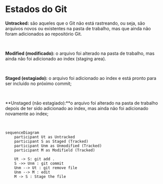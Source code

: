# Estados do Git

**Untracked:** são aqueles que o Git não está rastreando, ou seja, são arquivos novos ou existentes na pasta de trabalho, mas que ainda não foram adicionados ao repositório Git.

&nbsp;

**Modified (modificado):** o arquivo foi alterado na pasta de trabalho, mas ainda não foi adicionado ao index (staging area).

&nbsp;

**Staged (estagiado):** o arquivo foi adicionado ao index e está pronto para ser incluído no próximo commit;

&nbsp;

**Unstaged (não estagiado):**o arquivo foi alterado na pasta de trabalho depois de ter sido adicionado ao index, mas ainda não foi adicionado novamente ao index;

&nbsp;

                    
```mermaid
sequenceDiagram
	participant Ut as Untracked
	participant S as Staged (Tracked)
	participant Unm as Unmodified (Tracked)
	participant M as Modifield (Tracked)

	Ut -> S: git add .
	S ->> Unm : git commit
	Unm --> Ut : git remove file
	Unm --> M : edit 
	M -> S : Stage the file 
```
